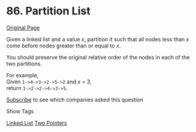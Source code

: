# 86. Partition List

[Original Page](https://leetcode.com/problems/partition-list/)

Given a linked list and a value _x_, partition it such that all nodes less than _x_ come before nodes greater than or equal to _x_.

You should preserve the original relative order of the nodes in each of the two partitions.

For example,  
Given `1->4->3->2->5->2` and _x_ = 3,  
return `1->2->2->4->3->5`.

<div>

[Subscribe](/subscribe/) to see which companies asked this question

</div>

<div>

<div id="tags" class="btn btn-xs btn-warning">Show Tags</div>

<span class="hidebutton">[Linked List](/tag/linked-list/) [Two Pointers](/tag/two-pointers/)</span></div>